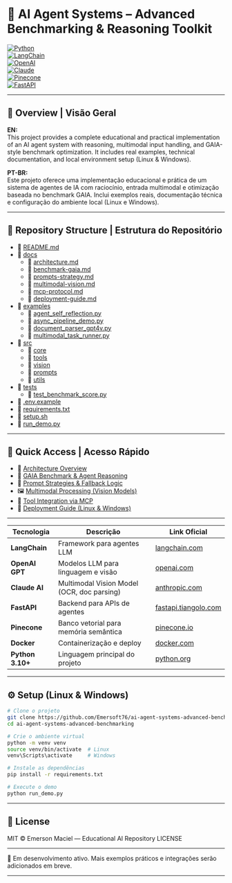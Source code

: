 # 🧠 AI Agent Systems – Advanced Benchmarking & Reasoning Toolkit  

[![Python](https://img.shields.io/badge/Python-3.10%2B-blue?logo=python&logoColor=white)](https://www.python.org/)  
[![LangChain](https://img.shields.io/badge/LangChain-Framework-informational?logo=langchain&color=blue)](https://www.langchain.com/)  
[![OpenAI](https://img.shields.io/badge/OpenAI-LLMs-green?logo=openai&logoColor=white)](https://openai.com/)  
[![Claude](https://img.shields.io/badge/Claude-Vision-orange)](https://www.anthropic.com/index/claude)  
[![Pinecone](https://img.shields.io/badge/Pinecone-VectorDB-blueviolet?logo=data&logoColor=white)](https://www.pinecone.io/)  
[![FastAPI](https://img.shields.io/badge/FastAPI-Backend-success?logo=fastapi)](https://fastapi.tiangolo.com/)  

---

## 📘 Overview | Visão Geral

**EN:**  
This project provides a complete educational and practical implementation of an AI agent system with reasoning, multimodal input handling, and GAIA-style benchmark optimization. It includes real examples, technical documentation, and local environment setup (Linux & Windows).

**PT-BR:**  
Este projeto oferece uma implementação educacional e prática de um sistema de agentes de IA com raciocínio, entrada multimodal e otimização baseada no benchmark GAIA. Inclui exemplos reais, documentação técnica e configuração do ambiente local (Linux e Windows).

---

## 📂 Repository Structure | Estrutura do Repositório

- 📄 [README.md](README.md)  
- 📁 [docs](docs/)  
  - 📄 [architecture.md](docs/architecture.md)  
  - 📄 [benchmark-gaia.md](docs/benchmark-gaia.md)  
  - 📄 [prompts-strategy.md](docs/prompts-strategy.md)  
  - 📄 [multimodal-vision.md](docs/multimodal-vision.md)  
  - 📄 [mcp-protocol.md](docs/mcp-protocol.md)  
  - 📄 [deployment-guide.md](docs/deployment-guide.md)  
- 📁 [examples](examples/)  
  - 📄 [agent_self_reflection.py](examples/agent_self_reflection.py)  
  - 📄 [async_pipeline_demo.py](examples/async_pipeline_demo.py)  
  - 📄 [document_parser_gpt4v.py](examples/document_parser_gpt4v.py)  
  - 📄 [multimodal_task_runner.py](examples/multimodal_task_runner.py)  
- 📁 [src](src/)  
  - 📁 [core](src/core/)  
  - 📁 [tools](src/tools/)  
  - 📁 [vision](src/vision/)  
  - 📁 [prompts](src/prompts/)  
  - 📁 [utils](src/utils/)  
- 📁 [tests](tests/)  
  - 📄 [test_benchmark_score.py](tests/test_benchmark_score.py)  
- 📄 [.env.example](.env.example)  
- 📄 [requirements.txt](requirements.txt)  
- 📄 [setup.sh](setup.sh)  
- 📄 [run_demo.py](run_demo.py)

---

## 🔗 Quick Access | Acesso Rápido

- 📘 [Architecture Overview](docs/architecture.md)  
- 🧠 [GAIA Benchmark & Agent Reasoning](docs/benchmark-gaia.md)  
- 🔁 [Prompt Strategies & Fallback Logic](docs/prompts-strategy.md)  
- 🖼️ [Multimodal Processing (Vision Models)](docs/multimodal-vision.md)  
- 🔧 [Tool Integration via MCP](docs/mcp-protocol.md)  
- 🚀 [Deployment Guide (Linux & Windows)](docs/deployment-guide.md)

---

  | Tecnologia       | Descrição                                  | Link Oficial                                            |
| ---------------- | ------------------------------------------ | ------------------------------------------------------- |
| **LangChain**    | Framework para agentes LLM                 | [langchain.com](https://www.langchain.com)              |
| **OpenAI GPT**   | Modelos LLM para linguagem e visão         | [openai.com](https://openai.com)                        |
| **Claude AI**    | Multimodal Vision Model (OCR, doc parsing) | [anthropic.com](https://www.anthropic.com/index/claude) |
| **FastAPI**      | Backend para APIs de agentes               | [fastapi.tiangolo.com](https://fastapi.tiangolo.com)    |
| **Pinecone**     | Banco vetorial para memória semântica      | [pinecone.io](https://www.pinecone.io)                  |
| **Docker**       | Containerização e deploy                   | [docker.com](https://www.docker.com/)                   |
| **Python 3.10+** | Linguagem principal do projeto             | [python.org](https://www.python.org/)                   |

---

## ⚙️ Setup (Linux & Windows)
```bash
# Clone o projeto
git clone https://github.com/Emersoft76/ai-agent-systems-advanced-benchmarking.git
cd ai-agent-systems-advanced-benchmarking

# Crie o ambiente virtual
python -m venv venv
source venv/bin/activate  # Linux
venv\Scripts\activate     # Windows

# Instale as dependências
pip install -r requirements.txt

# Execute o demo
python run_demo.py
```
---

## 📜 License

MIT © Emerson Maciel — Educational AI Repository
LICENSE

---

🚧 Em desenvolvimento ativo. Mais exemplos práticos e integrações serão adicionados em breve.

---

  
